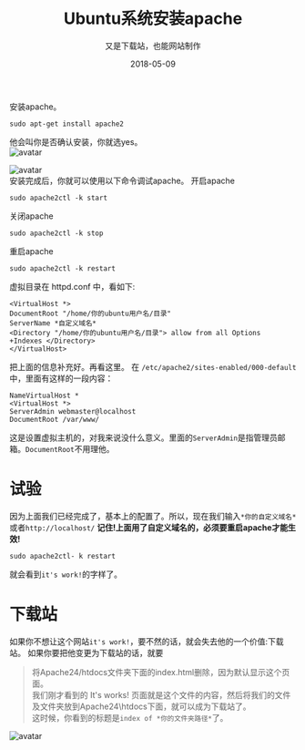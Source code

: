 ﻿---
title: 'Ubuntu系统安装apache'
subtitle: '又是下载站，也能网站制作'
layout: post
category: tech
tags: 教程, linux
keywords: 教程 linux
date: 2018-05-09
description: '这是一个web server'
cover: https://gitee.com/srsyrzz/repository/raw/master/blogfile/apache-ubt/cover-apacheonubt.png
---

安装apache。
````
sudo apt-get install apache2
````
他会叫你是否确认安装，你就选yes。  
![avatar](https://gitee.com/srsyrzz/repository/raw/master/blogfile/apache-ubt/tnmofapa.jpg)  
  
![avatar](https://gitee.com/srsyrzz/repository/raw/master/blogfile/apache-ubt/needledld.jpg)  
安装完成后，你就可以使用以下命令调试apache。
开启apache
````
sudo apache2ctl -k start
````
关闭apache
````
sudo apache2ctl -k stop
````
重启apache
````
sudo apache2ctl -k restart
````

虚拟目录在 httpd.conf 中，看如下:
````
<VirtualHost *>
DocumentRoot "/home/你的ubuntu用户名/目录"
ServerName *自定义域名*
<Directory "/home/你的ubuntu用户名/目录"> allow from all Options +Indexes </Directory>
</VirtualHost>
````
把上面的信息补充好。再看这里。
在 `/etc/apache2/sites-enabled/000-default`中，里面有这样的一段内容：
````
NameVirtualHost *
<VirtualHost *>
ServerAdmin webmaster@localhost
DocumentRoot /var/www/
````
这是设置虚拟主机的，对我来说没什么意义。里面的```ServerAdmin```是指管理员邮箱。```DocumentRoot```不用理他。

# 试验

因为上面我们已经完成了，基本上的配置了。所以，现在我们输入```*你的自定义域名*```或者```http://localhost/```
**记住!上面用了自定义域名的，必须要重启apache才能生效!**
````
sudo apache2ctl- k restart
````
就会看到```it's work!```的字样了。

# 下载站

如果你不想让这个网站```it's work!```，要不然的话，就会失去他的一个价值:下载站。
如果你要把他变更为下载站的话，就要
> 将Apache24/htdocs文件夹下面的index.html删除，因为默认显示这个页面。  
我们刚才看到的 It's works! 页面就是这个文件的内容，然后将我们的文件及文件夹放到Apache24\htdocs下面，就可以成为下载站了。  
这时候，你看到的标题是```index of *你的文件夹路径*```了。  
  
![avatar](https://gitee.com/srsyrzz/repository/raw/master/blogfile/apache-ubt/dldpageofapache.jpg)
